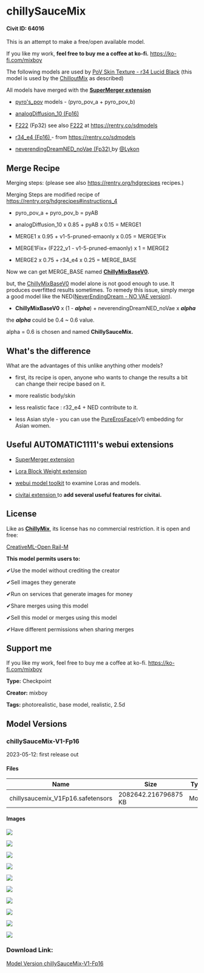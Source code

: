 # chillySauceMix

#### Civit ID: 64016

<p>This is an attempt to make a free/open available model.</p><p>If you like my work, <strong>feel free to buy me a coffee at ko-fi.</strong> <a target="_blank" rel="ugc" href="https://ko-fi.com/mixboy">https://ko-fi.com/mixboy</a></p><p></p><p>The following models are used by <a target="_blank" rel="ugc" href="https://civitai.com/models/4486/pov-skin-texture-r34-lucid-black"><u>PoV Skin Texture - r34 Lucid Black</u></a> (this model is used by the <a target="_blank" rel="ugc" href="https://civitai.com/models/6424/chilloutmix">ChilloutMix</a> as described)</p><p></p><p>All models have merged with the <a target="_blank" rel="ugc" href="https://github.com/hako-mikan/sd-webui-supermerger"><strong>SuperMerger extension</strong></a></p><ul><li><p><a target="_blank" rel="ugc" href="https://rentry.org/pyros-pov-model">pyro's_pov</a> models - (pyro_pov_a + pyro_pov_b)</p></li><li><p><a target="_blank" rel="ugc" href="https://civitai.com/models/1265/analog-diffusion">analogDiffusion_10 (Fp16)</a></p></li><li><p><a target="_blank" rel="ugc" href="https://civitai.com/models/1188/f222">F222</a> (Fp32) see also <a target="_blank" rel="ugc" href="https://rentry.co/sdmodels#zeipher-f222-female-nude-better-anatomy">F222</a> at <a target="_blank" rel="ugc" href="https://rentry.co/sdmodels">https://rentry.co/sdmodels</a></p></li><li><p><a target="_blank" rel="ugc" href="https://rentry.co/sdmodels#r34_e4ckpt-6e45cf2c">r34_e4 (Fp16) </a>- from <a target="_blank" rel="ugc" href="https://rentry.co/sdmodels">https://rentry.co/sdmodels</a></p></li><li><p><a target="_blank" rel="ugc" href="https://civitai.com/models/10028?modelVersionId=11931"><u>neverendingDreamNED_noVae (Fp32) </u></a>by <a target="_blank" rel="ugc" href="https://civitai.com/user/Lykon">@Lykon</a></p></li></ul><p></p><h2 id="merge-recipe">Merge Recipe</h2><p>Merging steps: (please see also <a target="_blank" rel="ugc" href="https://rentry.org/hdgrecipes">https://rentry.org/hdgrecipes</a> recipes.)</p><p></p><p>Merging Steps are modified recipe of <a target="_blank" rel="ugc" href="https://rentry.org/hdgrecipes#instructions_4">https://rentry.org/hdgrecipes#instructions_4</a></p><ul><li><p>pyro_pov_a + pyro_pov_b = pyAB</p></li><li><p>analogDiffusion_10 x 0.85 + pyAB x 0.15 = MERGE1</p></li><li><p>MERGE1 x 0.95 + v1-5-pruned-emaonly x 0.05 = MERGE1Fix</p></li><li><p>MERGE1Fix+ (F222_v1 - v1-5-pruned-emaonly) x 1 = MERGE2</p></li><li><p>MERGE2 x 0.75 + r34_e4 x 0.25 = MERGE_BASE</p><p></p></li></ul><p>Now we can get MERGE_BASE named <a target="_blank" rel="ugc" href="https://civitai.com/models/75706/chillymixbase"><strong>ChillyMixBaseV0</strong></a><strong>.</strong></p><p></p><p>but, the <a target="_blank" rel="ugc" href="https://civitai.com/models/75706/chillymixbase">ChillyMixBaseV0</a> model alone is not good enough to use. It produces overfitted results sometimes. To remedy this issue, simply merge a good model like the NED(<a target="_blank" rel="ugc" href="https://civitai.com/models/10028?modelVersionId=11931">NeverEndingDream - NO VAE version</a>).</p><ul><li><p><strong>ChillyMixBaseV0</strong> x (1 - <strong><em>alpha</em></strong>) + neverendingDreamNED_noVae x <strong><em>alpha</em></strong></p></li></ul><p>the <strong><em>alpha</em></strong> could be 0.4 ~ 0.6 value.</p><p></p><p>alpha = 0.6 is chosen and named <strong>ChillySauceMix.</strong></p><p></p><h2 id="whats-the-difference">What's the difference</h2><p>What are the advantages of this unlike anything other models?</p><ul><li><p>first, its recipe is open, anyone who wants to change the results a bit can change their recipe based on it.</p></li><li><p>more realistic body/skin</p></li><li><p>less realistic face : r32_e4 + NED contribute to it.</p></li><li><p>less Asian style - you can use the <a target="_blank" rel="ugc" href="https://civitai.com/models/4514/pure-eros-face">PureErosFace</a>(v1) embedding for Asian women.</p></li></ul><p></p><h2 id="useful-automatic1111s-webui-extensions">Useful AUTOMATIC1111's webui extensions</h2><ul><li><p><a target="_blank" rel="ugc" href="https://github.com/hako-mikan/sd-webui-supermerger">SuperMerger extension</a></p></li><li><p><a target="_blank" rel="ugc" href="https://github.com/hako-mikan/sd-webui-lora-block-weight">Lora Block Weight extension</a></p></li><li><p><a target="_blank" rel="ugc" href="https://github.com/arenasys/stable-diffusion-webui-model-toolkit">webui model toolkit</a> to examine Loras and models.</p></li><li><p><a target="_blank" rel="ugc" href="https://github.com/civitai/sd_civitai_extension/">civitai extension </a>to <strong>add several useful features for civitai.</strong></p></li></ul><p></p><h2 id="license">License</h2><p>Like as <a target="_blank" rel="ugc" href="https://civitai.com/models/58772/chillymix"><strong>ChillyMix</strong></a>, its license has no commercial restriction. it is open and free:</p><p><a target="_blank" rel="ugc" href="https://huggingface.co/spaces/CompVis/stable-diffusion-license"><u>CreativeML-Open Rail-M</u></a></p><p><strong>This model permits users to:</strong></p><p>✔Use the model without crediting the creator</p><p>✔Sell images they generate</p><p>✔Run on services that generate images for money</p><p>✔Share merges using this model</p><p>✔Sell this model or merges using this model</p><p>✔Have different permissions when sharing merges</p><p></p><h2 id="donation">Support me</h2><p>If you like my work, feel free to buy me a coffee at ko-fi. <a target="_blank" rel="ugc" href="https://ko-fi.com/mixboy">https://ko-fi.com/mixboy</a></p>

**Type:** Checkpoint

**Creator:** mixboy

**Tags:** photorealistic, base model, realistic, 2.5d

## Model Versions

### chillySauceMix-V1-Fp16

<p>2023-05-12: first release out</p>

#### Files

| Name | Size | Type | Format | Download Url | AutoV1 | AutoV2 | SHA256 | CRC32 | BLAKE3 |
| --- | --- | --- | --- | --- | --- | --- | --- | --- | --- |
| chillysaucemix_V1Fp16.safetensors | 2082642.216796875 KB | Model | SafeTensor | https://civitai.com/api/download/models/68609 | 17B4E03E | FF7584CF84 | FF7584CF8463DDDCC5D34A6C139122990C5A50A0CD69A91AF7BCC312C2A3F240 | 68D1EEF7 | 1BBA1B357A3088C158A445E19A167C909A6350DE3D40810813AF145EF4E20CAD |

#### Images

<p><img src="https://image.civitai.com/xG1nkqKTMzGDvpLrqFT7WA/30308f25-e872-4cfc-b749-04ac3fad9a3e/width=450/764578.jpeg" /></p>

<p><img src="https://image.civitai.com/xG1nkqKTMzGDvpLrqFT7WA/a9481368-0cd9-4888-83e5-c83c0c5a9dfb/width=450/767590.jpeg" /></p>

<p><img src="https://image.civitai.com/xG1nkqKTMzGDvpLrqFT7WA/56daf4f8-ed80-410e-9d3c-2cf7a9e39712/width=450/767588.jpeg" /></p>

<p><img src="https://image.civitai.com/xG1nkqKTMzGDvpLrqFT7WA/24578d65-27ad-4c2a-a200-9531e5107bdc/width=450/764580.jpeg" /></p>

<p><img src="https://image.civitai.com/xG1nkqKTMzGDvpLrqFT7WA/2dffed30-c297-48ec-b1f2-96b7b57ac2a4/width=450/764592.jpeg" /></p>

<p><img src="https://image.civitai.com/xG1nkqKTMzGDvpLrqFT7WA/fca32aa3-1226-4569-bd95-df5013ce7ef4/width=450/764600.jpeg" /></p>

<p><img src="https://image.civitai.com/xG1nkqKTMzGDvpLrqFT7WA/948791a8-8072-495e-b86c-b371972ba8d7/width=450/764615.jpeg" /></p>

<p><img src="https://image.civitai.com/xG1nkqKTMzGDvpLrqFT7WA/ed1509da-94a0-478e-a52e-2be5b2a34285/width=450/764638.jpeg" /></p>

<p><img src="https://image.civitai.com/xG1nkqKTMzGDvpLrqFT7WA/946b62f0-ceea-47fa-a48e-c778c7411bd4/width=450/764648.jpeg" /></p>

<p><img src="https://image.civitai.com/xG1nkqKTMzGDvpLrqFT7WA/9df64a1b-e026-47aa-8d7a-409824aafe2d/width=450/764747.jpeg" /></p>

### Download Link:

[Model Version chillySauceMix-V1-Fp16](https://civitai.com/api/download/models/68609)


